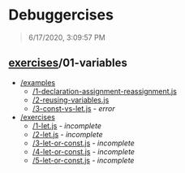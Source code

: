 # Debuggercises 

> 6/17/2020, 3:09:57 PM 

## [exercises](../README.md)/01-variables 

- [/examples](./examples/README.md)
  - [/1-declaration-assignment-reassignment.js](./examples/README.md#1-declaration-assignment-reassignmentjs)  
  - [/2-reusing-variables.js](./examples/README.md#2-reusing-variablesjs)  
  - [/3-const-vs-let.js](./examples/README.md#3-const-vs-letjs) - _error_ 
- [/exercises](./exercises/README.md)
  - [/1-let.js](./exercises/README.md#1-letjs) - _incomplete_ 
  - [/2-let.js](./exercises/README.md#2-letjs) - _incomplete_ 
  - [/3-let-or-const.js](./exercises/README.md#3-let-or-constjs) - _incomplete_ 
  - [/4-let-or-const.js](./exercises/README.md#4-let-or-constjs) - _incomplete_ 
  - [/5-let-or-const.js](./exercises/README.md#5-let-or-constjs) - _incomplete_ 
